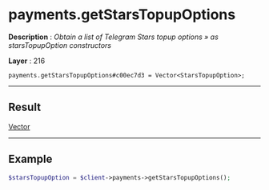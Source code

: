 # payments.getStarsTopupOptions

**Description** : *Obtain a list of Telegram Stars topup options &raquo; as starsTopupOption constructors*

**Layer** : 216

```tl
payments.getStarsTopupOptions#c00ec7d3 = Vector<StarsTopupOption>;
```

---

## Result

[Vector<StarsTopupOption>](type/StarsTopupOption)

---

## Example

```php
$starsTopupOption = $client->payments->getStarsTopupOptions();
```